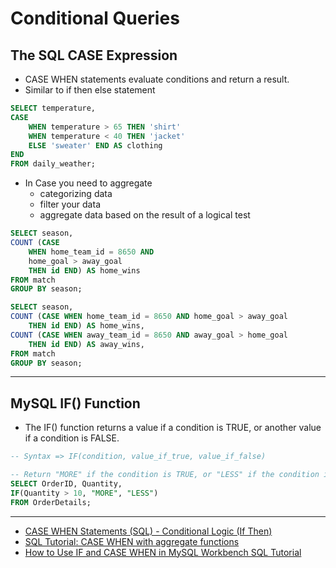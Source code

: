 # Conditional Queries

## The SQL CASE Expression

- CASE WHEN statements evaluate conditions and return a result.
- Similar to if then else statement

```sql
SELECT temperature,
CASE
    WHEN temperature > 65 THEN 'shirt'
    WHEN temperature < 40 THEN 'jacket'
    ELSE 'sweater' END AS clothing
END
FROM daily_weather;
```

- In Case you need to aggregate
  - categorizing data
  - filter your data
  - aggregate data based on the result of a logical test

```sql
SELECT season,
COUNT (CASE
    WHEN home_team_id = 8650 AND
    home_goal > away_goal 
    THEN id END) AS home_wins
FROM match
GROUP BY season;
```

```sql
SELECT season,
COUNT (CASE WHEN home_team_id = 8650 AND home_goal > away_goal 
    THEN id END) AS home_wins,
COUNT (CASE WHEN away_team_id = 8650 AND away_goal > home_goal 
    THEN id END) AS away_wins,
FROM match
GROUP BY season;
```

---

## MySQL IF() Function

- The IF() function returns a value if a condition is TRUE, or another value if a condition is FALSE.

```sql
-- Syntax => IF(condition, value_if_true, value_if_false)

-- Return "MORE" if the condition is TRUE, or "LESS" if the condition is FALSE
SELECT OrderID, Quantity, 
IF(Quantity > 10, "MORE", "LESS")
FROM OrderDetails;
```

---

- [CASE WHEN Statements (SQL) - Conditional Logic (If Then)](https://youtu.be/YoXAPtZOMZk?si=AJrIHCcS6He59tj_)
- [SQL Tutorial: CASE WHEN with aggregate functions](https://youtu.be/ImiEKaEBvjE?si=UqmSGAxi7zF9NciW)
- [How to Use IF and CASE WHEN in MySQL Workbench SQL Tutorial](https://youtu.be/yVEtVbkkVcc?si=eiYhg_UYaAyR_HR5)
